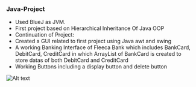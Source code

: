 ### **Java-Project**
* Used BlueJ as JVM.
* First project based on Hierarchical Inheritance Of Java OOP
* Continuation of Project:
* Created a GUI related to first project using Java awt and swing
* A working Banking Interface of Fleeca Bank which includes BankCard, DebitCard, CreditCard in which ArrayList of BankCard is created to     
  store datas of both DebitCard and CreditCard
* Working Buttons including a display button and delete button

![Alt text](URL "bankgui.png")

